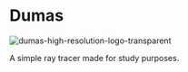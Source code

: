 # Dumas

![dumas-high-resolution-logo-transparent](https://github.com/MarcosFlavioGS/Dumas/assets/95108526/5044e763-9a37-4cd4-b955-c63afd248f7c)

A simple ray tracer made for study purposes.
